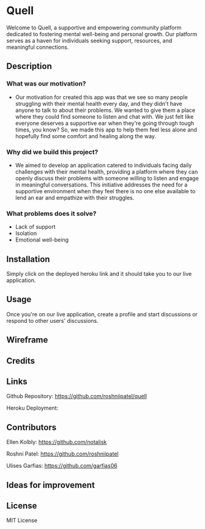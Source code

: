 # Quell
Welcome to Quell, a supportive and empowering community platform dedicated to fostering mental well-being and personal growth. Our platform serves as a haven for individuals seeking support, resources, and meaningful connections.

## Description

### What was our motivation?
- Our motivation for created this app was that we see so many people struggling with their mental health every day, and they didn't have anyone to talk to about their problems. We wanted to give them a place where they could find someone to listen and chat with. We just felt like everyone deserves a supportive ear when they're going through tough times, you know? So, we made this app to help them feel less alone and hopefully find some comfort and healing along the way.

### Why did we build this project?
- We aimed to develop an application catered to individuals facing daily challenges with their mental health, providing a platform where they can openly discuss their problems with someone willing to listen and engage in meaningful conversations. This initiative addresses the need for a supportive environment when they feel there is no one else available to lend an ear and empathize with their struggles.

### What problems does it solve?
- Lack of support
- Isolation
- Emotional well-being

## Installation 
Simply click on the deployed heroku link and it should take you to our live application.

## Usage
Once you're on our live application, create a profile and start discussions or respond to other users' discussions.

## Wireframe

## Credits


## Links
Github Repository: https://github.com/roshniipatel/quell 

Heroku Deployment: 

## Contributors
Ellen Kolbly: https://github.com/notalisk 

Roshni Patel: https://github.com/roshniipatel 

Ulises Garfias: https://github.com/garfias06

## Ideas for improvement

## License 
MIT License
